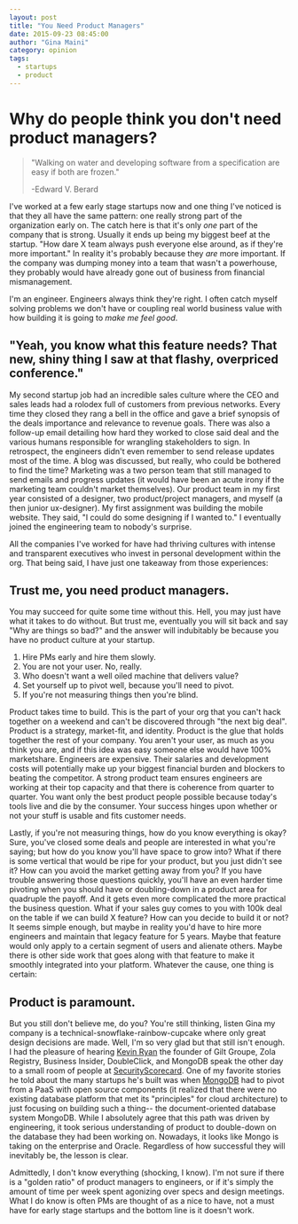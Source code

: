 ```yaml
---
layout: post
title: "You Need Product Managers"
date: 2015-09-23 08:45:00
author: "Gina Maini"
category: opinion
tags:
  - startups
  - product
---
```


Why do people think you don't need product managers?
=====================================================

> "Walking on water and developing software from a specification are easy if both are frozen."
>
> -Edward V. Berard

I've worked at a few early stage startups now and one thing I've noticed is that they all have the same pattern: one really strong part of the organization early on. The catch here is that it's only *one* part of the company that is strong. Usually it ends up being my biggest beef at the startup. "How dare X team always push everyone else around, as if they're more important." In reality it's probably because they *are* more important. If the company was dumping money into a team that wasn't a powerhouse, they probably would have already gone out of business from financial mismanagement.

I'm an engineer. Engineers always think they're right. I often catch myself solving problems we don't have or coupling real world business value with how building it is going to *make me feel good*.

"Yeah, you know what this feature needs? That new, shiny thing I saw at that flashy, overpriced conference."
-----------------------------------------------------------------------------------------------------------

My second startup job had an incredible sales culture where the CEO and sales leads had a rolodex full of customers from previous networks. Every time they closed they rang a bell in the office and gave a brief synopsis of the deals importance and relevance to revenue goals. There was also a follow-up email detailing how hard they worked to close said deal and the various humans responsible for wrangling stakeholders to sign. In retrospect, the engineers didn't even remember to send release updates most of the time. A blog was discussed, but really, who could be bothered to find the time? Marketing was a two person team that still managed to send emails and progress updates (it would have been an acute irony if the marketing team couldn't market themselves). Our product team in my first year consisted of a designer, two product/project managers, and myself (a then junior ux-designer). My first assignment was building the mobile website. They said, "I could do some designing if I wanted to." I eventually joined the engineering team to nobody's surprise.

All the companies I've worked for have had thriving cultures with intense and transparent executives who invest in personal development within the org. That being said, I have just one takeaway from those experiences:

Trust me, you need product managers.
-------------------------------------

You may succeed for quite some time without this. Hell, you may just have what it takes to do without. But trust me, eventually you will sit back and say "Why are things so bad?" and the answer will indubitably be because you have no product culture at your startup.

1. Hire PMs early and hire them slowly.
2. You are not your user. No, really.
3. Who doesn't want a well oiled machine that delivers value?
4. Set yourself up to pivot well, because you'll need to pivot.
5. If you're not measuring things then you're blind.

Product takes time to build. This is the part of your org that you can't hack together on a weekend and can't be discovered through "the next big deal". Product is a strategy, market-fit, and identity. Product is the glue that holds together the rest of your company. You aren't your user, as much as you think you are, and if this idea was easy someone else would have 100% marketshare. Engineers are expensive. Their salaries and development costs will potentially make up your biggest financial burden and blockers to beating the competitor. A strong product team ensures engineers are working at their top capacity and that there is coherence from quarter to quarter. You want only the best product people possible because today's tools live and die by the consumer. Your success hinges upon whether or not your stuff is usable and fits customer needs.

Lastly, if you're not measuring things, how do you know everything is okay? Sure, you've closed some deals and people are interested in what you're saying; but how do you know you'll have space to grow into? What if there is some vertical that would be ripe for your product, but you just didn't see it? How can you avoid the market getting away from you? If you have trouble answering those questions quickly, you'll have an even harder time pivoting when you should have or doubling-down in a product area for quadruple the payoff. And it gets even more complicated the more practical the business question. What if your sales guy comes to you with 100k deal on the table if we can build X feature? How can you decide to build it or not? It seems simple enough, but maybe in reality you'd have to hire more engineers and maintain that legacy feature for 5 years. Maybe that feature would only apply to a certain segment of users and alienate others. Maybe there is other side work that goes along with that feature to make it smoothly integrated into your platform. Whatever the cause, one thing is certain:

Product is paramount.
-----------------------

But you still don't believe me, do you? You're still thinking, listen Gina my company is a technical-snowflake-rainbow-cupcake where only great design decisions are made. Well, I'm so very glad but that still isn't enough. I had the pleasure of hearing [Kevin Ryan](https://en.wikipedia.org/wiki/Kevin_P._Ryan) the founder of Gilt Groupe, Zola Registry, Business Insider, DoubleClick, and MongoDB speak the other day to a small room of people at [SecurityScorecard](http://securityscorecard.com/). One of my favorite stories he told about the many startups he's built was when [MongoDB](https://en.wikipedia.org/wiki/MongoDB_Inc.) had to pivot from a PaaS with open source components (it realized that there were no existing database platform that met its "principles" for cloud architecture) to just focusing on building such a thing-- the document-oriented database system MongoDB. While I absolutely agree that this path was driven by engineering, it took serious understanding of product to double-down on the database they had been working on. Nowadays, it looks like Mongo is taking on the enterprise and Oracle. Regardless of how successful they will inevitably be, the lesson is clear. 

Admittedly, I don't know everything (shocking, I know). I'm not sure if there is a "golden ratio" of product managers to engineers, or if it's simply the amount of time per week spent agonizing over specs and design meetings. What I do know is often PMs are thought of as a nice to have, not a must have for early stage startups and the bottom line is it doesn't work.

